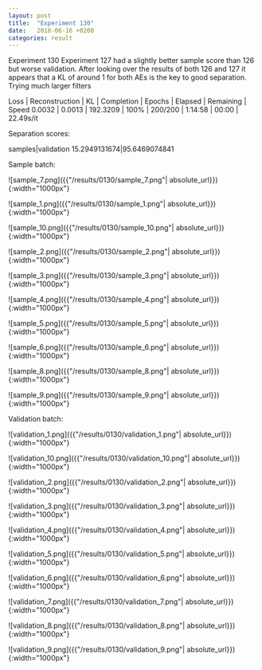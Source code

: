 ```yaml
---
layout: post
title:  "Experiment 130"
date:   2018-06-16 +0200
categories: result
---
```

Experiment 130
Experiment 127 had a slightly better sample score than 126 but worse validation.
After looking over the results of both 126 and 127 it appears that a KL of around 1 for both AEs is the key to good separation.
Trying much larger filters

Loss | Reconstruction | KL | Completion | Epochs | Elapsed | Remaining | Speed
0.0032 | 0.0013 | 192.3209 | 100% | 200/200 | 1:14:58 | 00:00 | 22.49s/it

Separation scores:

samples|validation
15.2949131674|95.6469074841

Sample batch:

![sample_7.png]({{"/results/0130/sample_7.png"| absolute_url}}){:width="1000px"}

![sample_1.png]({{"/results/0130/sample_1.png"| absolute_url}}){:width="1000px"}

![sample_10.png]({{"/results/0130/sample_10.png"| absolute_url}}){:width="1000px"}

![sample_2.png]({{"/results/0130/sample_2.png"| absolute_url}}){:width="1000px"}

![sample_3.png]({{"/results/0130/sample_3.png"| absolute_url}}){:width="1000px"}

![sample_4.png]({{"/results/0130/sample_4.png"| absolute_url}}){:width="1000px"}

![sample_5.png]({{"/results/0130/sample_5.png"| absolute_url}}){:width="1000px"}

![sample_6.png]({{"/results/0130/sample_6.png"| absolute_url}}){:width="1000px"}

![sample_8.png]({{"/results/0130/sample_8.png"| absolute_url}}){:width="1000px"}

![sample_9.png]({{"/results/0130/sample_9.png"| absolute_url}}){:width="1000px"}

Validation batch:

![validation_1.png]({{"/results/0130/validation_1.png"| absolute_url}}){:width="1000px"}

![validation_10.png]({{"/results/0130/validation_10.png"| absolute_url}}){:width="1000px"}

![validation_2.png]({{"/results/0130/validation_2.png"| absolute_url}}){:width="1000px"}

![validation_3.png]({{"/results/0130/validation_3.png"| absolute_url}}){:width="1000px"}

![validation_4.png]({{"/results/0130/validation_4.png"| absolute_url}}){:width="1000px"}

![validation_5.png]({{"/results/0130/validation_5.png"| absolute_url}}){:width="1000px"}

![validation_6.png]({{"/results/0130/validation_6.png"| absolute_url}}){:width="1000px"}

![validation_7.png]({{"/results/0130/validation_7.png"| absolute_url}}){:width="1000px"}

![validation_8.png]({{"/results/0130/validation_8.png"| absolute_url}}){:width="1000px"}

![validation_9.png]({{"/results/0130/validation_9.png"| absolute_url}}){:width="1000px"}
